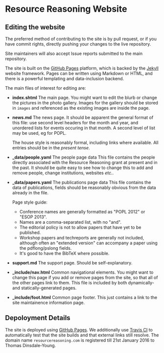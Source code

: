 Resource Reasoning Website
==========================

Editing the website
-------------------
The preferred method of contributing to the site is by pull request, or if you have commit rights, directly pushing your
changes to the live repository.

Site maintainers will also accept Issue reports submitted to the main repository.

The site is built on the [GitHub Pages](https://help.github.com/categories/github-pages-basics/) platform, which is
backed by the [Jekyll](http://jekyllrb.com/) website framework. Pages can be written using Markdown or HTML, and there
is a powerful templating and data-inclusion backend.

The main files of interest for editing are:
  * **index.shtml** The main page.
    You might want to edit the blurb or change the pictures in the photo gallery.
    Images for the gallery should be stored in `images` and referenced as the existing images are inside the page.

  * **news.md** The news page.
    It should be apparent the general format of this file: use second level headers for the month and year, and
    unordered lists for events occuring in that month. A second level of list may be used, eg for POPL.

    The house style is reasonably formal, including links where available.
    All entries should be in the _present tense_.

  * **_data/people.yaml** The people page data
    This file contains the people directly associated with the Resource Reasoning grant at present and in the past.
    It should be quite easy to see how to change this to add and remove people, change institutions, websites _etc._.

  * **_data/papers.yaml** The publications page data
    This file contains the data of publications, fields should be reasonably obvious from the data already in the file.

    Page style guide:
    * Conference names are generally formatted as "POPL 2012" or "ESOP 2013".
    * Names are a comma-separated list, with no "and".
    * The editorial policy is not to allow papers that have yet to be published.
    * Workshop papers and techreports are generally not included, although often an "extended version" can accompany a
        paper using the pdflong/pslong fields.
    * It's good to have the BibTeX where possible.

  * **support.md** The support page.
    Should be self-explanatory.
  * **_include/nav.html** Common navigational elements.
    You might want to change this page if you add or remove pages from the site, so that all of the other pages link to them.
    This file is included by both dynamically- and statically-generated pages.
  * **_include/foot.html** Common page footer.
    This just contains a link to the site maintainence information page.

Depoloyment Details
-------------------
The site is deployed using [GitHub Pages](https://help.github.com/categories/github-pages-basics/). We additionally use
[Travis CI](https://travis-ci.org/resource-reasoning/resourcereasoning.com) to automatically test that the site builds
and that external links still resolve.
The domain name `resourcereasoning.com` is registered till 21st January 2016 to Thomas Dinsdale-Young.
